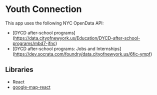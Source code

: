 # Youth Connection

This app uses the following NYC OpenData API: 
* [DYCD after-school programs] (https://data.cityofnewyork.us/Education/DYCD-after-school-programs/mbd7-jfnc) 
* [DYCD after-school programs: Jobs and Internships] (https://dev.socrata.com/foundry/data.cityofnewyork.us/6fic-ympf)



## Libraries

* React
* [google-map-react](https://github.com/istarkov/google-map-react)
